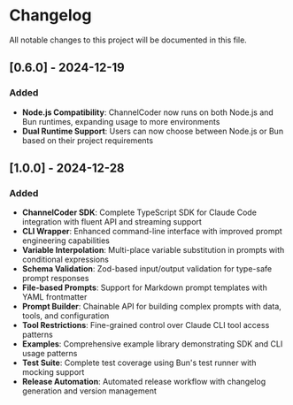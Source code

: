 # Changelog

All notable changes to this project will be documented in this file.



## [0.6.0] - 2024-12-19

### Added
- **Node.js Compatibility**: ChannelCoder now runs on both Node.js and Bun runtimes, expanding usage to more environments
- **Dual Runtime Support**: Users can now choose between Node.js or Bun based on their project requirements

## [1.0.0] - 2024-12-28

### Added
- **ChannelCoder SDK**: Complete TypeScript SDK for Claude Code integration with fluent API and streaming support
- **CLI Wrapper**: Enhanced command-line interface with improved prompt engineering capabilities  
- **Variable Interpolation**: Multi-place variable substitution in prompts with conditional expressions
- **Schema Validation**: Zod-based input/output validation for type-safe prompt responses
- **File-based Prompts**: Support for Markdown prompt templates with YAML frontmatter
- **Prompt Builder**: Chainable API for building complex prompts with data, tools, and configuration
- **Tool Restrictions**: Fine-grained control over Claude CLI tool access patterns
- **Examples**: Comprehensive example library demonstrating SDK and CLI usage patterns
- **Test Suite**: Complete test coverage using Bun's test runner with mocking support
- **Release Automation**: Automated release workflow with changelog generation and version management